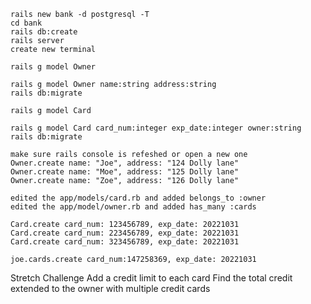 <!-- BANK CHALLENGE -->
<!-- Create a new rails application and database -->

    rails new bank -d postgresql -T
    cd bank
    rails db:create
    rails server
    create new terminal
  

<!-- Create a model for owner -->
    rails g model Owner 

<!-- An owner has a name and address, and can have multiple credit cards -->
    rails g model Owner name:string address:string
    rails db:migrate


<!-- Create a model for credit card -->
    rails g model Card

<!-- A credit card has a number, an expiration date, and an owner -->
    rails g model Card card_num:integer exp_date:integer owner:string
    rails db:migrate

<!-- Challenges -->
<!-- Create three owners and save them in the database -->
    make sure rails console is refeshed or open a new one
    Owner.create name: "Joe", address: "124 Dolly lane"
    Owner.create name: "Moe", address: "125 Dolly lane"
    Owner.create name: "Zoe", address: "126 Dolly lane"

<!-- Create a credit card in the database for each owner -->
    edited the app/models/card.rb and added belongs_to :owner
    edited the app/model/owner.rb and added has_many :cards

    Card.create card_num: 123456789, exp_date: 20221031
    Card.create card_num: 223456789, exp_date: 20221031
    Card.create card_num: 323456789, exp_date: 20221031

<!-- this doesn't work, no method error -->
    joe.cards.create card_num:147258369, exp_date: 20221031


<!-- Add two more credit cards to one of the owners -->


Stretch Challenge
Add a credit limit to each card
Find the total credit extended to the owner with multiple credit cards
